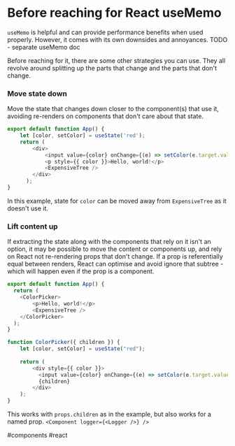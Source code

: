 # Before reaching for React useMemo

`useMemo` is helpful and can provide performance benefits when used properly. However, it comes with its own downsides and annoyances. TODO - separate useMemo doc

Before reaching for it, there are some other strategies you can use. They all revolve around splitting up the parts that change and the parts that don't change.

###  Move state down

Move the state that changes down closer to the component(s) that use it, avoiding re-renders on components that don't care about that state.

```js
export default function App() {
    let [color, setColor] = useState('red');
    return (
        <div>
            <input value={color} onChange={(e) => setColor(e.target.value)} />
            <p style={{ color }}>Hello, world!</p>
            <ExpensiveTree />
        </div>
      );
}
```

In this example, state for `color` can be moved away from `ExpensiveTree` as it doesn't use it.

### Lift content up

If extracting the state along with the components that rely on it isn't an option, it may be possible to move the content or components up, and rely on React not re-rendering props that don't change. If a prop is referentially equal between renders, React can optimise and avoid ignore that subtree - which will happen even if the prop is a component.

```js
export default function App() {
  return (
    <ColorPicker>
        <p>Hello, world!</p>
        <ExpensiveTree />
    </ColorPicker>
  );
}

function ColorPicker({ children }) {
    let [color, setColor] = useState("red");
    
    return (
        <div style={{ color }}>
          <input value={color} onChange={(e) => setColor(e.target.value)} />
          {children}
        </div>
    );
}
```

This works with `props.children` as in the example, but also works for a named prop. `<Component logger={<Logger />} />`

#components
#react